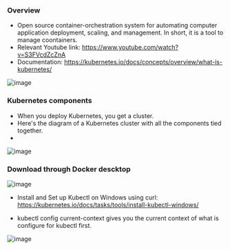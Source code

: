 ### Overview

* Open source container-orchestration system for automating computer application deployment, scaling, and management. In short, it is a tool to manage coontainers.
* Relevant Youtube link: https://www.youtube.com/watch?v=S3FVcdZcZnA
* Documentation: https://kubernetes.io/docs/concepts/overview/what-is-kubernetes/

![image](https://user-images.githubusercontent.com/56851781/124295193-90d43a80-db26-11eb-94ef-03f990c9c13e.png)

### Kubernetes components
* When you deploy Kubernetes, you get a cluster.
* Here's the diagram of a Kubernetes cluster with all the components tied together.
* 
![image](https://user-images.githubusercontent.com/56851781/124334240-791ba700-db64-11eb-9c9c-5d58acdb2ec8.png)


### Download through Docker descktop
![image](https://user-images.githubusercontent.com/56851781/124333701-052ccf00-db63-11eb-93a2-7782aa19732b.png)

* Install and Set up Kubectl on Windows using curl: https://kubernetes.io/docs/tasks/tools/install-kubectl-windows/

* kubectl config current-context gives you the current context of what is configure for kubectl first.

![image](https://user-images.githubusercontent.com/56851781/124333943-a025a900-db63-11eb-8c4f-213f9183b6ef.png)

